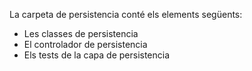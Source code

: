 La carpeta de persistencia conté els elements següents:
- Les classes de persistencia
- El controlador de persistencia
- Els tests de la capa de persistencia